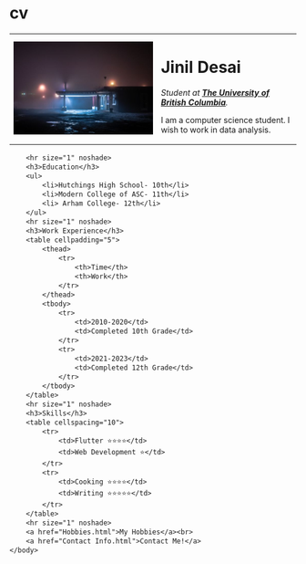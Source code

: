 # cv
<html>
    <head>
        <meta charset="utf-8">
        <title>My Website</title>   
    </head>
    <body>
        <table cellpadding="10">
            <tr>
                <td><img src="Images/liminal .jpeg" alt="Jinil profile picture"></td>
                <td><h1>Jinil Desai</h1>
                    <p><em>Student at <strong><a href="https://www.ubc.ca/">The University of British Columbia</a></strong>.</em></p>
                    <p>I am a computer science student. I wish to work in data analysis.</p></td>
            </tr>
        </table>
        
        
        <hr size="1" noshade>
        <h3>Education</h3>
        <ul>
            <li>Hutchings High School- 10th</li>
            <li>Modern College of ASC- 11th</li>
            <li> Arham College- 12th</li>
        </ul>
        <hr size="1" noshade>
        <h3>Work Experience</h3>
        <table cellpadding="5">
            <thead>
                <tr>
                    <th>Time</th>
                    <th>Work</th>
                </tr>
            </thead>
            <tbody>
                <tr>
                    <td>2010-2020</td>
                    <td>Completed 10th Grade</td>
                </tr>
                <tr>
                    <td>2021-2023</td>
                    <td>Completed 12th Grade</td>
                </tr>
            </tbody>
        </table>
        <hr size="1" noshade>
        <h3>Skills</h3>
        <table cellspacing="10">
            <tr>
                <td>Flutter ⭐⭐⭐⭐</td>
                <td>Web Development ⭐</td>
            </tr>
            <tr>
                <td>Cooking ⭐⭐⭐⭐</td>
                <td>Writing ⭐⭐⭐⭐⭐</td>
            </tr>
        </table>
        <hr size="1" noshade>
        <a href="Hobbies.html">My Hobbies</a><br>
        <a href="Contact Info.html">Contact Me!</a>
    </body>
</html>
